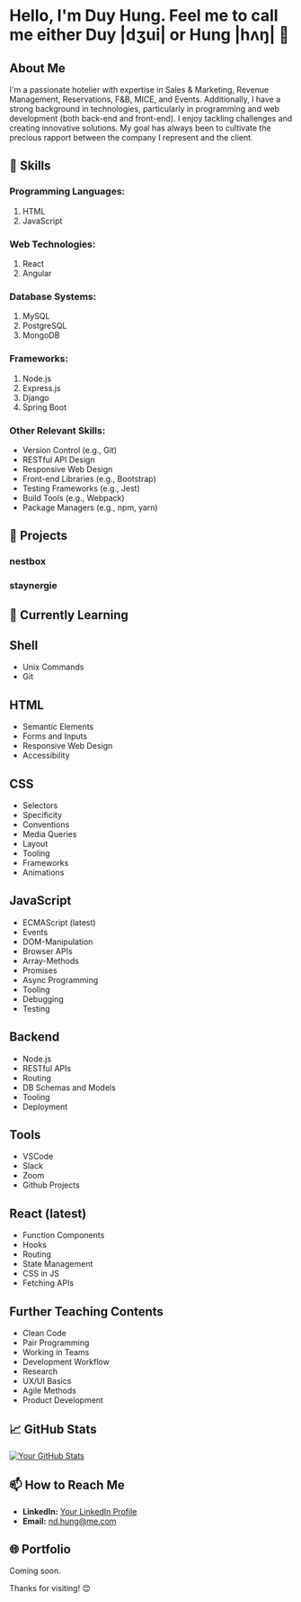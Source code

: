# Hello, I'm Duy Hung. Feel me to call me either Duy |dʒui| or Hung |hʌŋ| 👋

## About Me

I'm a passionate hotelier with expertise in Sales & Marketing, Revenue Management, Reservations, F&B, MICE, and Events. Additionally, I have a strong background in technologies, particularly in programming and web development (both back-end and front-end). I enjoy tackling challenges and creating innovative solutions. My goal has always been to cultivate the precious rapport between the company I represent and the client.

## 🔧 Skills

### Programming Languages:
1. HTML
2. JavaScript

### Web Technologies:
1. React
2. Angular

### Database Systems:
1. MySQL
2. PostgreSQL
3. MongoDB

### Frameworks:
1. Node.js
2. Express.js
3. Django
4. Spring Boot

### Other Relevant Skills:
- Version Control (e.g., Git)
- RESTful API Design
- Responsive Web Design
- Front-end Libraries (e.g., Bootstrap)
- Testing Frameworks (e.g., Jest)
- Build Tools (e.g., Webpack)
- Package Managers (e.g., npm, yarn)

## 🚀 Projects

### nestbox


### staynergie


## 🌱 Currently Learning

## Shell
- Unix Commands
- Git

## HTML
- Semantic Elements
- Forms and Inputs
- Responsive Web Design
- Accessibility

## CSS
- Selectors
- Specificity
- Conventions
- Media Queries
- Layout
- Tooling
- Frameworks
- Animations

## JavaScript
- ECMAScript (latest)
- Events
- DOM-Manipulation
- Browser APIs
- Array-Methods
- Promises
- Async Programming
- Tooling
- Debugging
- Testing

## Backend
- Node.js
- RESTful APIs
- Routing
- DB Schemas and Models
- Tooling
- Deployment

## Tools
- VSCode
- Slack
- Zoom
- Github Projects

## React (latest)
- Function Components
- Hooks
- Routing
- State Management
- CSS in JS
- Fetching APIs

## Further Teaching Contents
- Clean Code
- Pair Programming
- Working in Teams
- Development Workflow
- Research
- UX/UI Basics
- Agile Methods
- Product Development


## 📈 GitHub Stats

[![Your GitHub Stats](https://github-readme-stats.vercel.app/api?username=your-username&show_icons=true&hide=prs&theme=radical)](https://github.com/anuraghazra/github-readme-stats)

## 📫 How to Reach Me

- **LinkedIn:** [Your LinkedIn Profile](https://www.linkedin.com/public-profile/settings?lipi=urn%3Ali%3Apage%3Ad_flagship3_profile_self_edit_contact-info%3BqO0Kj3G0RDer0qTxCqi%2Bpw%3D%3D)
- **Email:** nd.hung@me.com

## 🌐 Portfolio

Coming soon.

Thanks for visiting! 😊

